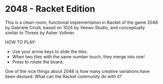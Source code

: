 2048 - Racket Edition
=====================

This is a clean-room, functional implementation in Racket of the game 2048 by Gabriele Cirulli, based on 1024 by Veewo Studio, 
and conceptually similar to Threes by Asher Vollmer.

HOW TO PLAY: 
* Use your arrow keys to slide the tiles. 
* When two tiles with the same number touch, they merge into one!
* Press <space> to rotate the board.

One of the nice things about 2048 is how many creative variations have been devised. What can the Racket community do with it?

